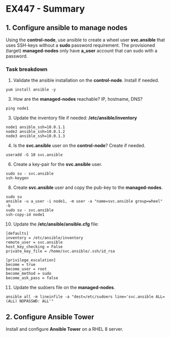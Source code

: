 # EX447 - Summary

## 1. Configure ansible to manage nodes
Using the **control-node**, use ansible to create a wheel user **svc.ansible** that uses SSH-keys without a **sudo** password requirement. The provisioned (target) **managed-nodes** only have **a_user** account that can sudo with a password.

### Task breakdown
1. Validate the ansible installation on the **control-node**. Install if needed.
  ```
  yum install ansible -y
  ```
3. How are the **managed-nodes** reachable? IP, hostname, DNS? 
  ```
  ping node1
  ```
3. Update the inventory file if needed: **/etc/ansible/inventory**
  ```
  node1 ansible_ssh=10.0.1.1
  node2 ansible_ssh=10.0.1.2
  node3 ansible_ssh=10.0.1.3
  ```
4. Is the **svc.ansible** user on the **control-node**? Create if needed.
  ```
  useradd -G 10 svc.ansible
  ```
6. Create a key-pair for the **svc.ansible** user.
  ```
  sudo su - svc.ansible
  ssh-keygen
  ```
8. Create **svc.ansible** user and copy the pub-key to the **managed-nodes**.
  ```
  sudo su
  ansible -u a_user -i node1, -m user -a "name=svc.ansible group=wheel" -b
  sudo su - svc.ansible
  ssh-copy-id node1 
  ```
10. Update the **/etc/ansible/ansible.cfg** file:
  ```
  [defaults]
  inventory = /etc/ansible/inventory
  remote_user = svc.ansible
  host_key_checking = False
  private_key_file = /home/svc.ansible/.ssh/id_rsa

  [privilege_escalation]
  become = true
  become_user = root
  become_method = sudo
  become_ask_pass = false
  ```
11. Update the sudoers file on the **managed-nodes**.
  ```
  ansible all -m lineinfile -a "dest=/etc/sudoers line='svc.ansible ALL=(ALL) NOPASSWD: ALL'"
  ```
## 2. Configure Ansible Tower
Install and configure **Ansible Tower** on a RHEL 8 server.
